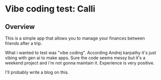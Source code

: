 # Vibe coding test: Calli

## Overview

This is a simple app that allows you to manage your finances between friends after a trip.

What i wanted to test was "vibe coding".
According Andrej karpathy it's just vibing with gen ai to make apps.
Sure the code seems messy but it's a weekend project and i'm not gonna maintain it.
Experience is very positive.

I'll probably write a blog on this.
